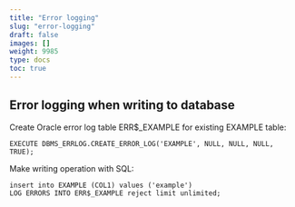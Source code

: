 ```yaml
---
title: "Error logging"
slug: "error-logging"
draft: false
images: []
weight: 9985
type: docs
toc: true
---
```


## Error logging when writing to database
Create Oracle error log table ERR$_EXAMPLE for existing EXAMPLE table:

    EXECUTE DBMS_ERRLOG.CREATE_ERROR_LOG('EXAMPLE', NULL, NULL, NULL, TRUE);

Make writing operation with SQL:

    insert into EXAMPLE (COL1) values ('example') 
    LOG ERRORS INTO ERR$_EXAMPLE reject limit unlimited;

